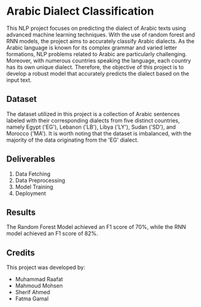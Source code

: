 # Arabic Dialect Classification
This NLP project focuses on predicting the dialect of Arabic texts using advanced machine learning techniques. With the use of random forest and RNN models, the project aims to accurately classify Arabic dialects. As the Arabic language is known for its complex grammar and varied letter formations, NLP problems related to Arabic are particularly challenging. Moreover, with numerous countries speaking the language, each country has its own unique dialect. Therefore, the objective of this project is to develop a robust model that accurately predicts the dialect based on the input text.

## Dataset
The dataset utilized in this project is a collection of Arabic sentences labeled with their corresponding dialects from five distinct countries, namely Egypt ('EG'), Lebanon ('LB'), Libya ('LY'), Sudan ('SD'), and Morocco ('MA'). It is worth noting that the dataset is imbalanced, with the majority of the data originating from the 'EG' dialect.

## Deliverables
1. Data Fetching 
2. Data Preprocessing 
3. Model Training 
4. Deployment 

## Results
The Random Forest Model achieved an F1 score of 70%, while the RNN model achieved an F1 score of 82%.

## Credits
This project was developed by:
- Muhammad Raafat 
- Mahmoud Mohsen
- Sherif Ahmed
- Fatma Gamal

